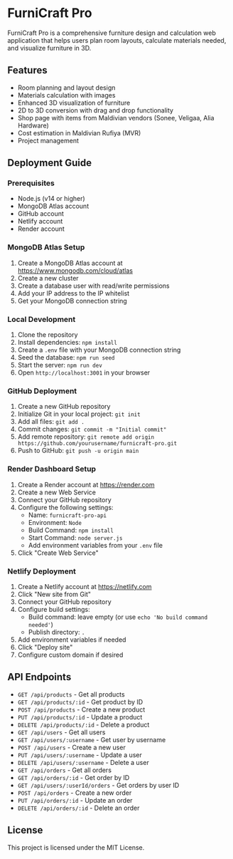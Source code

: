# FurniCraft Pro

FurniCraft Pro is a comprehensive furniture design and calculation web application that helps users plan room layouts, calculate materials needed, and visualize furniture in 3D.

## Features

- Room planning and layout design
- Materials calculation with images
- Enhanced 3D visualization of furniture
- 2D to 3D conversion with drag and drop functionality
- Shop page with items from Maldivian vendors (Sonee, Veligaa, Alia Hardware)
- Cost estimation in Maldivian Rufiya (MVR)
- Project management

## Deployment Guide

### Prerequisites

- Node.js (v14 or higher)
- MongoDB Atlas account
- GitHub account
- Netlify account
- Render account

### MongoDB Atlas Setup

1. Create a MongoDB Atlas account at https://www.mongodb.com/cloud/atlas
2. Create a new cluster
3. Create a database user with read/write permissions
4. Add your IP address to the IP whitelist
5. Get your MongoDB connection string

### Local Development

1. Clone the repository
2. Install dependencies: `npm install`
3. Create a `.env` file with your MongoDB connection string
4. Seed the database: `npm run seed`
5. Start the server: `npm run dev`
6. Open `http://localhost:3001` in your browser

### GitHub Deployment

1. Create a new GitHub repository
2. Initialize Git in your local project: `git init`
3. Add all files: `git add .`
4. Commit changes: `git commit -m "Initial commit"`
5. Add remote repository: `git remote add origin https://github.com/yourusername/furnicraft-pro.git`
6. Push to GitHub: `git push -u origin main`

### Render Dashboard Setup

1. Create a Render account at https://render.com
2. Create a new Web Service
3. Connect your GitHub repository
4. Configure the following settings:
   - Name: `furnicraft-pro-api`
   - Environment: `Node`
   - Build Command: `npm install`
   - Start Command: `node server.js`
   - Add environment variables from your `.env` file
5. Click "Create Web Service"

### Netlify Deployment

1. Create a Netlify account at https://netlify.com
2. Click "New site from Git"
3. Connect your GitHub repository
4. Configure build settings:
   - Build command: leave empty (or use `echo 'No build command needed'`)
   - Publish directory: `.`
5. Add environment variables if needed
6. Click "Deploy site"
7. Configure custom domain if desired

## API Endpoints

- `GET /api/products` - Get all products
- `GET /api/products/:id` - Get product by ID
- `POST /api/products` - Create a new product
- `PUT /api/products/:id` - Update a product
- `DELETE /api/products/:id` - Delete a product
- `GET /api/users` - Get all users
- `GET /api/users/:username` - Get user by username
- `POST /api/users` - Create a new user
- `PUT /api/users/:username` - Update a user
- `DELETE /api/users/:username` - Delete a user
- `GET /api/orders` - Get all orders
- `GET /api/orders/:id` - Get order by ID
- `GET /api/users/:userId/orders` - Get orders by user ID
- `POST /api/orders` - Create a new order
- `PUT /api/orders/:id` - Update an order
- `DELETE /api/orders/:id` - Delete an order

## License

This project is licensed under the MIT License.